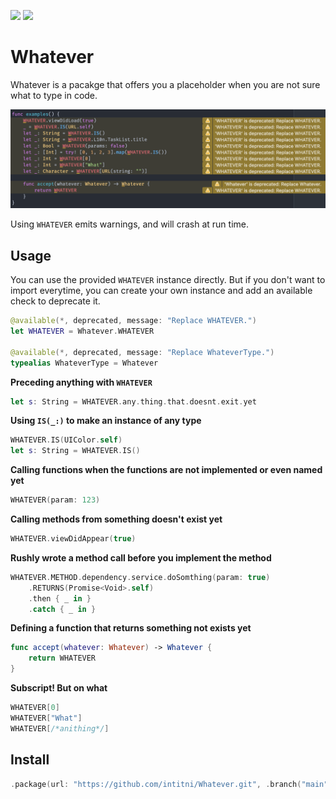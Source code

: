 [![](https://img.shields.io/endpoint?url=https%3A%2F%2Fswiftpackageindex.com%2Fapi%2Fpackages%2Fintitni%2FWhatever%2Fbadge%3Ftype%3Dswift-versions)](https://swiftpackageindex.com/intitni/Whatever)
[![](https://img.shields.io/endpoint?url=https%3A%2F%2Fswiftpackageindex.com%2Fapi%2Fpackages%2Fintitni%2FWhatever%2Fbadge%3Ftype%3Dplatforms)](https://swiftpackageindex.com/intitni/Whatever)

# Whatever

Whatever is a pacakge that offers you a placeholder when you are not sure what to type in code.

![screenshot](https://raw.githubusercontent.com/intitni/Whatever/main/screenshot.png)

Using `WHATEVER` emits warnings, and will crash at run time.

## Usage

You can use the provided `WHATEVER` instance directly. But if you don't want to import everytime, you can create your own instance and add an available check to deprecate it.

```swift
@available(*, deprecated, message: "Replace WHATEVER.")
let WHATEVER = Whatever.WHATEVER

@available(*, deprecated, message: "Replace WhateverType.")
typealias WhateverType = Whatever
```

**Preceding anything with `WHATEVER`**
```swift
let s: String = WHATEVER.any.thing.that.doesnt.exit.yet
```

**Using `IS(_:)` to make an instance of any type**
```swift
WHATEVER.IS(UIColor.self)
let s: String = WHATEVER.IS()
```

**Calling functions when the functions are not implemented or even named yet**
```swift
WHATEVER(param: 123)
```

**Calling methods from something doesn't exist yet**
```swift
WHATEVER.viewDidAppear(true)
```

**Rushly wrote a method call before you implement the method**
```swift
WHATEVER.METHOD.dependency.service.doSomthing(param: true)
    .RETURNS(Promise<Void>.self)
    .then { _ in }
    .catch { _ in }
```

**Defining a function that returns something not exists yet**
```swift
func accept(whatever: Whatever) -> Whatever {
    return WHATEVER
}
```

**Subscript! But on what**
```swift
WHATEVER[0]
WHATEVER["What"]
WHATEVER[/*anithing*/]
```

## Install

```swift
.package(url: "https://github.com/intitni/Whatever.git", .branch("main"))
```
